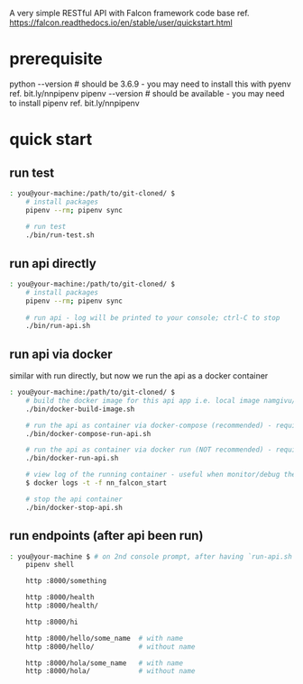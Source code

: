 A very simple RESTful API with Falcon framework code base
ref. https://falcon.readthedocs.io/en/stable/user/quickstart.html

# prerequisite
python --version  # should be 3.6.9 - you may need to install this with pyenv ref. bit.ly/nnpipenv
pipenv --version  # should be available - you may need to install pipenv ref. bit.ly/nnpipenv

# quick start 

## run test 
```bash
: you@your-machine:/path/to/git-cloned/ $
    # install packages
    pipenv --rm; pipenv sync
    
    # run test
    ./bin/run-test.sh
```

## run api directly
```bash
: you@your-machine:/path/to/git-cloned/ $
    # install packages
    pipenv --rm; pipenv sync
    
    # run api - log will be printed to your console; ctrl-C to stop
    ./bin/run-api.sh
```

## run api via docker
similar with run directly, but now we run the api as a docker container
```bash
: you@your-machine:/path/to/git-cloned/ $
    # build the docker image for this api app i.e. local image namgivu/falcon_start
    ./bin/docker-build-image.sh

    # run the api as container via docker-compose (recommended) - require local image namgivu/falcon_start
    ./bin/docker-compose-run-api.sh

    # run the api as container via docker run (NOT recommended) - require local image namgivu/falcon_start
    ./bin/docker-run-api.sh

    # view log of the running container - useful when monitor/debug the running api  
    $ docker logs -t -f nn_falcon_start

    # stop the api container
    ./bin/docker-stop-api.sh
```

## run endpoints (after api been run)
```bash
: you@your-machine $ # on 2nd console prompt, after having `run-api.sh` executed
    pipenv shell

    http :8000/something

    http :8000/health
    http :8000/health/

    http :8000/hi

    http :8000/hello/some_name  # with name
    http :8000/hello/           # without name

    http :8000/hola/some_name   # with name   
    http :8000/hola/            # without name
```

